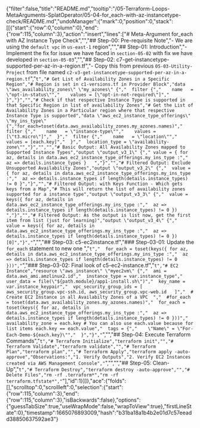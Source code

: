 {"filter":false,"title":"README.md","tooltip":"/05-Terraform-Loops-MetaArguments-SplatOperator/05-04-for_each-with-az-instancetype-check/README.md","undoManager":{"mark":0,"position":0,"stack":[[{"start":{"row":0,"column":0},"end":{"row":115,"column":3},"action":"insert","lines":["# Meta-Argument for_each with AZ Instance Type Check","","## Step-00: Pre-requisite Note","- We are using the `default vpc` in `us-east-1` region","","## Step-01: Introduction","- Implement the fix for issue we have faced in `section-05-02` with fix we have developed in `section-05-03`","","## Step-02: c7-get-instancetype-supported-per-az-in-a-region.tf","- Copy this from previous `05-03-Utility-Project` from file named  `c2-v3-get-instancetype-supported-per-az-in-a-region.tf`","```t","# Get List of Availability Zones in a Specific Region","# Region is set in c1-versions.tf in Provider Block","data \"aws_availability_zones\" \"my_azones\" {","  filter {","    name   = \"opt-in-status\"","    values = [\"opt-in-not-required\"]","  }","}","","# Check if that respective Instance Type is supported in that Specific Region in list of availability Zones","# Get the List of Availability Zones in a Particular region where that respective Instance Type is supported","data \"aws_ec2_instance_type_offerings\" \"my_ins_type\" {","for_each=toset(data.aws_availability_zones.my_azones.names)","  filter {","    name   = \"instance-type\"","    values = [\"t3.micro\"]","  }","  filter {","    name   = \"location\"","    values = [each.key]","  }","  location_type = \"availability-zone\"","}","","","# Basic Output: All Availability Zones mapped to Supported Instance Types","output \"output_v3_1\" {"," value = { for az, details in data.aws_ec2_instance_type_offerings.my_ins_type :","  az => details.instance_types }   ","}","","# Filtered Output: Exclude Unsupported Availability Zones","output \"output_v3_2\" {","  value = { for az, details in data.aws_ec2_instance_type_offerings.my_ins_type :","  az => details.instance_types if length(details.instance_types) != 0 }","}","","# Filtered Output: with Keys Function - Which gets keys from a Map","# This will return the list of availability zones supported for a instance type","output \"output_v3_3\" {","  value = keys({ for az, details in data.aws_ec2_instance_type_offerings.my_ins_type :","  az => details.instance_types if length(details.instance_types) != 0 }) ","}","","# Filtered Output: As the output is list now, get the first item from list (just for learning)","output \"output_v3_4\" {","  value = keys({ for az, details in data.aws_ec2_instance_type_offerings.my_ins_type :","  az => details.instance_types if length(details.instance_types) != 0 })[0]","}","```","","## Step-03: c5-ec2instance.tf","### Step-03-01: Update the `for_each` statement to new one ","```t","  for_each = toset(keys({ for az, details in data.aws_ec2_instance_type_offerings.my_ins_type :","  az => details.instance_types if length(details.instance_types) != 0 }))","```","### Step-03-02: Final look of c5-ec2-instance.tf","```t","# EC2 Instance","resource \"aws_instance\" \"myec2vm\" {","  ami = data.aws_ami.amzlinux2.id","  instance_type = var.instance_type","  user_data = file(\"${path.module}/app1-install.sh\")","  key_name = var.instance_keypair","  vpc_security_group_ids = [ aws_security_group.vpc-ssh.id, aws_security_group.vpc-web.id   ]","  # Create EC2 Instance in all Availabilty Zones of a VPC  ","  #for_each = toset(data.aws_availability_zones.my_azones.names)","  for_each = toset(keys({ for az, details in data.aws_ec2_instance_type_offerings.my_ins_type :","  az => details.instance_types if length(details.instance_types) != 0 }))","  availability_zone = each.key # You can also use each.value because for list items each.key == each.value","  tags = {","    \"Name\" = \"For-Each-Demo-${each.key}\"","  }","}","```","","## Step-04: Execute Terraform Commands","```t","# Terraform Initialize","terraform init","","# Terraform Validate","terraform validate","","# Terraform Plan","terraform plan","","# Terraform Apply","terraform apply -auto-approve","Observations:","1. Verify Outputs","2. Verify EC2 Instances created via AWS Management Console","```","","","## Step-05: Clean-Up","```t","# Terraform Destroy","terraform destroy -auto-approve","","# Delete Files","rm -rf .terraform*","rm -rf terraform.tfstate*","```"],"id":1}]]},"ace":{"folds":[],"scrolltop":0,"scrollleft":0,"selection":{"start":{"row":115,"column":3},"end":{"row":115,"column":3},"isBackwards":false},"options":{"guessTabSize":true,"useWrapMode":false,"wrapToView":true},"firstLineState":0},"timestamp":1665076893009,"hash":"b31ba18a1b4b2e01d7c57eeadd38850637592ae3"}